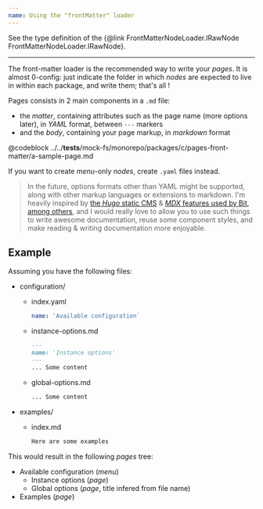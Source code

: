 ```yaml
---
name: Using the "frontMatter" loader
---
```


See the type definition of the {@link FrontMatterNodeLoader.IRawNode FrontMatterNodeLoader.IRawNode}.

---

The front-matter loader is the recommended way to write your _pages_. It is almost 0-config: just indicate the folder in which _nodes_ are expected to live in within each package, and write them; that's all !

Pages consists in 2 main components in a `.md` file:

* the _matter_, containing attributes such as the page name (more options later), in _YAML_ format, between `---` markers
* and the _body_, containing your page markup, in _markdown_ format

@codeblock ../../__tests__/mock-fs/monorepo/packages/c/pages-front-matter/a-sample-page.md

If you want to create _menu_-only _nodes_, create `.yaml` files instead.

> In the future, options formats other than YAML might be supported, along with other markup languages or extensions to markdown. I'm heavily inspired by [the _Hugo_ static CMS](https://gohugo.io/) & [_MDX_ features used by Bit, among others](https://mdxjs.com/), and I would really love to allow you to use such things to write awesome documentation, reuse some component styles, and make reading & writing documentation more enjoyable.

## Example

Assuming you have the following files:

* configuration/
  * index.yaml

    ```yaml
    name: 'Available configuration`
    ```

  * instance-options.md

    ```md
    ---
    name: 'Instance options'
    ---
    ... Some content
    ```

  * global-options.md

    ```md
    ... Some content
    ```

* examples/
  * index.md

    ```md
    Here are some examples
    ```

This would result in the following _pages_ tree:

* Available configuration (_menu_)
  * Instance options (_page_)
  * Global options (_page_, title infered from file name)
* Examples (_page_)
